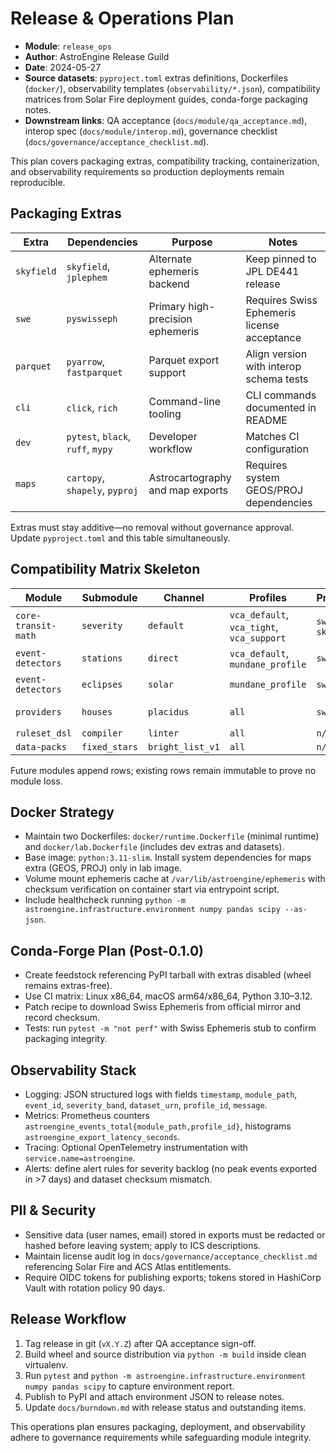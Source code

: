 # Release & Operations Plan

- **Module**: `release_ops`
- **Author**: AstroEngine Release Guild
- **Date**: 2024-05-27
- **Source datasets**: `pyproject.toml` extras definitions, Dockerfiles (`docker/`), observability templates (`observability/*.json`), compatibility matrices from Solar Fire deployment guides, conda-forge packaging notes.
- **Downstream links**: QA acceptance (`docs/module/qa_acceptance.md`), interop spec (`docs/module/interop.md`), governance checklist (`docs/governance/acceptance_checklist.md`).

This plan covers packaging extras, compatibility tracking, containerization, and observability requirements so production deployments remain reproducible.

## Packaging Extras

| Extra | Dependencies | Purpose | Notes |
| ----- | ------------ | ------- | ----- |
| `skyfield` | `skyfield`, `jplephem` | Alternate ephemeris backend | Keep pinned to JPL DE441 release |
| `swe` | `pyswisseph` | Primary high-precision ephemeris | Requires Swiss Ephemeris license acceptance |
| `parquet` | `pyarrow`, `fastparquet` | Parquet export support | Align version with interop schema tests |
| `cli` | `click`, `rich` | Command-line tooling | CLI commands documented in README |
| `dev` | `pytest`, `black`, `ruff`, `mypy` | Developer workflow | Matches CI configuration |
| `maps` | `cartopy`, `shapely`, `pyproj` | Astrocartography and map exports | Requires system GEOS/PROJ dependencies |

Extras must stay additive—no removal without governance approval. Update `pyproject.toml` and this table simultaneously.

## Compatibility Matrix Skeleton

| Module | Submodule | Channel | Profiles | Providers | Exports |
| ------ | --------- | ------- | -------- | --------- | ------- |
| `core-transit-math` | `severity` | `default` | `vca_default`, `vca_tight`, `vca_support` | `swe`, `skyfield` | `astrojson.event_v1`, `csv.transits_events` |
| `event-detectors` | `stations` | `direct` | `vca_default`, `mundane_profile` | `swe` | `astrojson.event_v1`, `ics.station_alert` |
| `event-detectors` | `eclipses` | `solar` | `mundane_profile` | `swe` | `astrojson.event_v1`, `ics.eclipse_path` |
| `providers` | `houses` | `placidus` | `all` | `swe` | `n/a` (runtime service) |
| `ruleset_dsl` | `compiler` | `linter` | `all` | `n/a` | `json.lint_report` |
| `data-packs` | `fixed_stars` | `bright_list_v1` | `all` | `n/a` | `n/a` |

Future modules append rows; existing rows remain immutable to prove no module loss.

## Docker Strategy

- Maintain two Dockerfiles: `docker/runtime.Dockerfile` (minimal runtime) and `docker/lab.Dockerfile` (includes dev extras and datasets).
- Base image: `python:3.11-slim`. Install system dependencies for maps extra (GEOS, PROJ) only in lab image.
- Volume mount ephemeris cache at `/var/lib/astroengine/ephemeris` with checksum verification on container start via entrypoint script.
- Include healthcheck running `python -m astroengine.infrastructure.environment numpy pandas scipy --as-json`.

## Conda-Forge Plan (Post-0.1.0)

- Create feedstock referencing PyPI tarball with extras disabled (wheel remains extras-free).
- Use CI matrix: Linux x86_64, macOS arm64/x86_64, Python 3.10–3.12.
- Patch recipe to download Swiss Ephemeris from official mirror and record checksum.
- Tests: run `pytest -m "not perf"` with Swiss Ephemeris stub to confirm packaging integrity.

## Observability Stack

- Logging: JSON structured logs with fields `timestamp`, `module_path`, `event_id`, `severity_band`, `dataset_urn`, `profile_id`, `message`.
- Metrics: Prometheus counters `astroengine_events_total{module_path,profile_id}`, histograms `astroengine_export_latency_seconds`.
- Tracing: Optional OpenTelemetry instrumentation with `service.name=astroengine`.
- Alerts: define alert rules for severity backlog (no peak events exported in >7 days) and dataset checksum mismatch.

## PII & Security

- Sensitive data (user names, email) stored in exports must be redacted or hashed before leaving system; apply to ICS descriptions.
- Maintain license audit log in `docs/governance/acceptance_checklist.md` referencing Solar Fire and ACS Atlas entitlements.
- Require OIDC tokens for publishing exports; tokens stored in HashiCorp Vault with rotation policy 90 days.

## Release Workflow

1. Tag release in git (`vX.Y.Z`) after QA acceptance sign-off.
2. Build wheel and source distribution via `python -m build` inside clean virtualenv.
3. Run `pytest` and `python -m astroengine.infrastructure.environment numpy pandas scipy` to capture environment report.
4. Publish to PyPI and attach environment JSON to release notes.
5. Update `docs/burndown.md` with release status and outstanding items.

This operations plan ensures packaging, deployment, and observability adhere to governance requirements while safeguarding module integrity.
